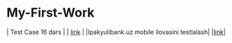 # My-First-Work
| Test Case 16 dars |  | [link](https://docs.google.com/spreadsheets/d/1OAVv5ikaRa_4e_keOS6CjvWkBmtXd8nj/edit?usp=sharing&ouid=107468525838661515010&rtpof=true&sd=true) |
|Ipakyulibank.uz mobile ilovasini testlalash| |[link](https://docs.google.com/spreadsheets/d/1-wSeON9_FuW-LM8ntB5Dxj73QrnIxgW1/edit?usp=sharing&ouid=107468525838661515010&rtpof=true&sd=true)|
